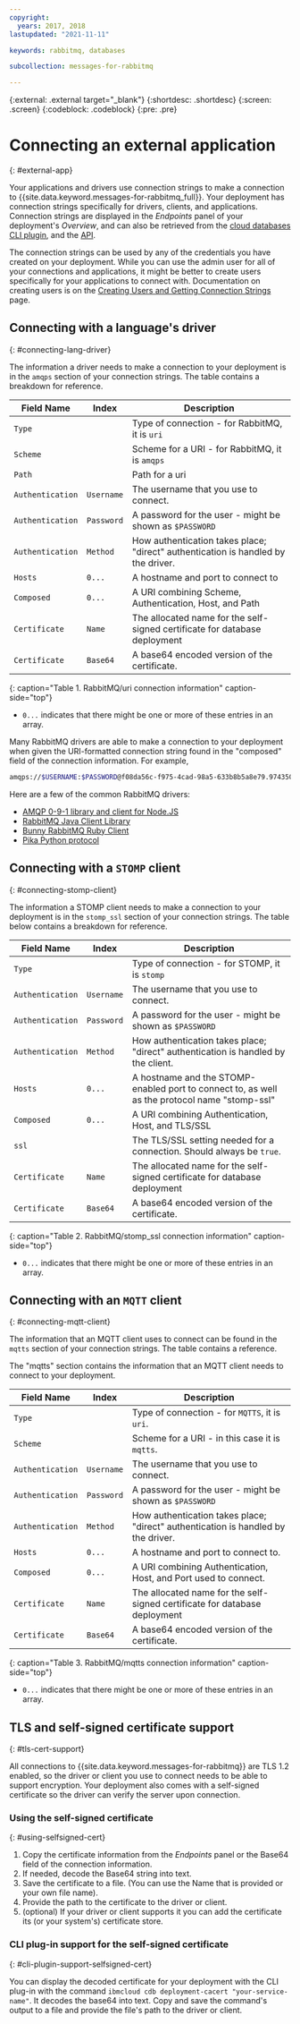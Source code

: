 ```yaml
---
copyright:
  years: 2017, 2018
lastupdated: "2021-11-11"

keywords: rabbitmq, databases

subcollection: messages-for-rabbitmq

---
```


{:external: .external target="_blank"}
{:shortdesc: .shortdesc}
{:screen: .screen}
{:codeblock: .codeblock}
{:pre: .pre}

# Connecting an external application
{: #external-app}

Your applications and drivers use connection strings to make a connection to {{site.data.keyword.messages-for-rabbitmq_full}}. Your deployment has connection strings specifically for drivers, clients, and applications. Connection strings are displayed in the *Endpoints* panel of your deployment's *Overview*, and can also be retrieved from the [cloud databases CLI plugin](/docs/databases-cli-plugin?topic=databases-cli-plugin-cdb-reference#deployment-connections), and the [API](https://{DomainName}/apidocs/cloud-databases-api#discover-connection-information-for-a-deployment-f-e81026).

The connection strings can be used by any of the credentials you have created on your deployment. While you can use the admin user for all of your connections and applications, it might be better to create users specifically for your applications to connect with. Documentation on creating users is on the [Creating Users and Getting Connection Strings](/docs/messages-for-rabbitmq?topic=messages-for-rabbitmq-connection-strings) page.

## Connecting with a language's driver
{: #connecting-lang-driver}

The information a driver needs to make a connection to your deployment is in the `amqps` section of your connection strings. The table contains a breakdown for reference.

Field Name|Index|Description
----------|-----|-----------
`Type`||Type of connection - for RabbitMQ, it is `uri`
`Scheme`||Scheme for a URI - for RabbitMQ, it is `amqps`
`Path`||Path for a uri
`Authentication`|`Username`|The username that you use to connect.
`Authentication`|`Password`|A password for the user - might be shown as `$PASSWORD`
`Authentication`|`Method`|How authentication takes place; "direct" authentication is handled by the driver.
`Hosts`|`0...`|A hostname and port to connect to
`Composed`|`0...`|A URI combining Scheme, Authentication, Host, and Path
`Certificate`|`Name`|The allocated name for the self-signed certificate for database deployment
`Certificate`|`Base64`|A base64 encoded version of the certificate.
{: caption="Table 1. RabbitMQ/uri connection information" caption-side="top"}

* `0...` indicates that there might be one or more of these entries in an array.

Many RabbitMQ drivers are able to make a connection to your deployment when given the URI-formatted connection string found in the "composed" field of the connection information. For example,

```bash
amqps://$USERNAME:$PASSWORD@f08da56c-f975-4cad-98a5-633b8b5a8e79.974350db55ab4ec0983f023940bf637f.databases.appdomain.cloud:30402
```

Here are a few of the common RabbitMQ drivers:

* [AMQP 0-9-1 library and client for Node.JS](https://www.npmjs.com/package/amqplib)
* [RabbitMQ Java Client Library](http://www.rabbitmq.com/java-client.html)
* [Bunny RabbitMQ Ruby Client](http://rubybunny.info/)
* [Pika Python protocol](https://pika.readthedocs.io/en/stable/)

## Connecting with a `STOMP` client
{: #connecting-stomp-client}

The information a STOMP client needs to make a connection to your deployment is in the `stomp_ssl` section of your connection strings. The table below contains a breakdown for reference.

Field Name|Index|Description
----------|-----|-----------
`Type`||Type of connection - for STOMP, it is `stomp`
`Authentication`|`Username`|The username that you use to connect.
`Authentication`|`Password`|A password for the user - might be shown as `$PASSWORD`
`Authentication`|`Method`|How authentication takes place; "direct" authentication is handled by the client.
`Hosts`|`0...`|A hostname and the STOMP-enabled port to connect to, as well as the protocol name "stomp-ssl"
`Composed`|`0...`|A URI combining Authentication, Host, and TLS/SSL
`ssl`||The TLS/SSL setting needed for a connection. Should always be `true`.
`Certificate`|`Name`|The allocated name for the self-signed certificate for database deployment
`Certificate`|`Base64`|A base64 encoded version of the certificate.
{: caption="Table 2. RabbitMQ/stomp_ssl connection information" caption-side="top"}

* `0...` indicates that there might be one or more of these entries in an array.

## Connecting with an `MQTT` client
{: #connecting-mqtt-client}

The information that an MQTT client uses to connect can be found in the `mqtts` section of your connection strings. The table contains a reference.

The "mqtts" section contains the information that an MQTT client needs to connect to your deployment.

Field Name|Index|Description
----------|-----|-----------
`Type`||Type of connection - for `MQTTS`, it is `uri`.
`Scheme`|| Scheme for a URI - in this case it is `mqtts`.
`Authentication`|`Username`|The username that you use to connect.
`Authentication`|`Password`|A password for the user - might be shown as `$PASSWORD`
`Authentication`|`Method`|How authentication takes place; "direct" authentication is handled by the driver.
`Hosts`|`0...`|A hostname and port to connect to.
`Composed`|`0...`|A URI combining Authentication, Host, and Port used to connect.
`Certificate`|`Name`|The allocated name for the self-signed certificate for database deployment
`Certificate`|`Base64`|A base64 encoded version of the certificate.
{: caption="Table 3. RabbitMQ/mqtts connection information" caption-side="top"}

* `0...` indicates that there might be one or more of these entries in an array.

## TLS and self-signed certificate support
{: #tls-cert-support}

All connections to {{site.data.keyword.messages-for-rabbitmq}} are TLS 1.2 enabled, so the driver or client you use to connect needs to be able to support encryption. Your deployment also comes with a self-signed certificate so the driver can verify the server upon connection.

### Using the self-signed certificate
{: #using-selfsigned-cert}

1. Copy the certificate information from the _Endpoints_ panel or the Base64 field of the connection information.
2. If needed, decode the Base64 string into text.
3. Save the certificate  to a file. (You can use the Name that is provided or your own file name).
4. Provide the path to the certificate to the driver or client.
5. (optional) If your driver or client supports it you can add the certificate its (or your system's) certificate store.

### CLI plug-in support for the self-signed certificate
{: #cli-plugin-support-selfsigned-cert}

You can display the decoded certificate for your deployment with the CLI plug-in with the command `ibmcloud cdb deployment-cacert "your-service-name"`. It decodes the base64 into text. Copy and save the command's output to a file and provide the file's path to the driver or client.
